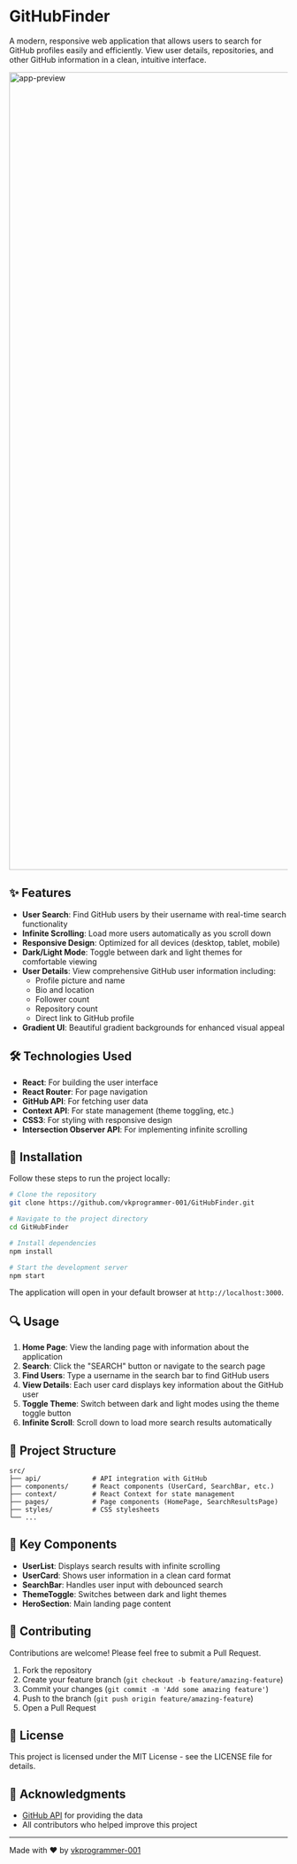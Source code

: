 # GitHubFinder

A modern, responsive web application that allows users to search for GitHub profiles easily and efficiently. View user details, repositories, and other GitHub information in a clean, intuitive interface.

<img width="1440" alt="app-preview" src="https://github.com/user-attachments/assets/7cebda4c-35fa-431b-96fd-9451d674bbe0" />

## ✨ Features

- **User Search**: Find GitHub users by their username with real-time search functionality
- **Infinite Scrolling**: Load more users automatically as you scroll down
- **Responsive Design**: Optimized for all devices (desktop, tablet, mobile)
- **Dark/Light Mode**: Toggle between dark and light themes for comfortable viewing
- **User Details**: View comprehensive GitHub user information including:
  - Profile picture and name
  - Bio and location
  - Follower count
  - Repository count
  - Direct link to GitHub profile
- **Gradient UI**: Beautiful gradient backgrounds for enhanced visual appeal

## 🛠️ Technologies Used

- **React**: For building the user interface
- **React Router**: For page navigation
- **GitHub API**: For fetching user data
- **Context API**: For state management (theme toggling, etc.)
- **CSS3**: For styling with responsive design
- **Intersection Observer API**: For implementing infinite scrolling

## 🚀 Installation

Follow these steps to run the project locally:

```bash
# Clone the repository
git clone https://github.com/vkprogrammer-001/GitHubFinder.git

# Navigate to the project directory
cd GitHubFinder

# Install dependencies
npm install

# Start the development server
npm start
```

The application will open in your default browser at `http://localhost:3000`.

## 🔍 Usage

1. **Home Page**: View the landing page with information about the application
2. **Search**: Click the "SEARCH" button or navigate to the search page
3. **Find Users**: Type a username in the search bar to find GitHub users
4. **View Details**: Each user card displays key information about the GitHub user
5. **Toggle Theme**: Switch between dark and light modes using the theme toggle button
6. **Infinite Scroll**: Scroll down to load more search results automatically

## 📂 Project Structure

```
src/
├── api/             # API integration with GitHub
├── components/      # React components (UserCard, SearchBar, etc.)
├── context/         # React Context for state management
├── pages/           # Page components (HomePage, SearchResultsPage)
├── styles/          # CSS stylesheets
└── ...
```

## 🧩 Key Components

- **UserList**: Displays search results with infinite scrolling
- **UserCard**: Shows user information in a clean card format
- **SearchBar**: Handles user input with debounced search
- **ThemeToggle**: Switches between dark and light themes
- **HeroSection**: Main landing page content

## 🤝 Contributing

Contributions are welcome! Please feel free to submit a Pull Request.

1. Fork the repository
2. Create your feature branch (`git checkout -b feature/amazing-feature`)
3. Commit your changes (`git commit -m 'Add some amazing feature'`)
4. Push to the branch (`git push origin feature/amazing-feature`)
5. Open a Pull Request

## 📝 License

This project is licensed under the MIT License - see the LICENSE file for details.

## 👏 Acknowledgments

- [GitHub API](https://docs.github.com/en/rest) for providing the data
- All contributors who helped improve this project

---

Made with ❤️ by [vkprogrammer-001](https://github.com/vkprogrammer-001)
